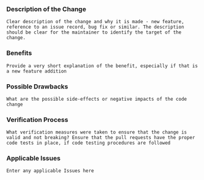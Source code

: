 ### Description of the Change

`Clear description of the change and why it is made - new feature, reference to an issue record, bug fix or similar. The description should be clear for the maintainer to identify the target of the change.`

### Benefits

`Provide a very short explanation of the benefit, especially if that is a new feature addition`

### Possible Drawbacks

`What are the possible side-effects or negative impacts of the code change`

### Verification Process

`What verification measures were taken to ensure that the change is valid and not breaking? Ensure that the pull requests have the proper code tests in place, if code testing procedures are followed`

### Applicable Issues

`Enter any applicable Issues here`